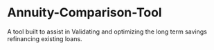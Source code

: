 # Annuity-Comparison-Tool
A tool built to assist in Validating and optimizing the long term savings refinancing existing loans. 
